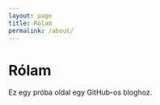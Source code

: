 ```yaml
---
layout: page
title: Rólam
permalink: /about/
---
```


# Rólam

Ez egy próba oldal egy GitHub-os bloghoz.
